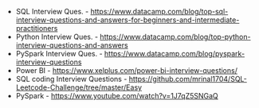 - SQL Interview Ques. - https://www.datacamp.com/blog/top-sql-interview-questions-and-answers-for-beginners-and-intermediate-practitioners
- Python Interview Ques. - https://www.datacamp.com/blog/top-python-interview-questions-and-answers
- PySpark Interview Ques. - https://www.datacamp.com/blog/pyspark-interview-questions
- Power BI - https://www.xelplus.com/power-bi-interview-questions/
- SQL coding Interview Questions - https://github.com/mrinal1704/SQL-Leetcode-Challenge/tree/master/Easy
- PySpark - https://www.youtube.com/watch?v=1J7qZ5SNGaQ
